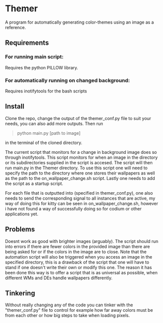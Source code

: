 # Themer
A program for automatically generating color-themes using an image as a reference.

## Requirements
### For running main script:
Requires the python PILLOW library.

### For automatically running on changed background:
Requires inotifytools for the bash scripts

## Install
Clone the repo, change the output of the themer_conf.py file to suit your needs, you can also add more outputs. Then run
> python main.py [path to image]

in the terminal of the cloned directory.

The current script that monitors for a change in background image does so through inotifytools. This script monitors for when an image in the directory or its subdirectories supplied in the script is accesed. The script will then run main.py in the Themer directory. To use this script one will need to specify the path to the directory where one stores their wallpapers as well as the path to the on_wallpaper_change.sh script. Lastly one needs to add the script as a startup script.

For each file that is outputted into (specified in themer_conf.py), one also needs to send the corresponding signal to all instances that are active, my way of doing this for kitty can be seen in on_wallpaper_change.sh, however i have not found a way of successfully doing so for codium or other applications yet.

## Problems
Doesnt work as good with brighter images (arguably).
The script should run into errors if there are fewer colors in the provided image than there are being asked for or if the colors in the image are to close. 
Note that the automation script will also be triggered when you access an image in the specified directory, this is a drawback of the script that one will have to stand if one doesn't write their own or modify this one. The reason it has been done this way is to offer a script that is as universal as possible, when different WMs and DEs handle wallpapers differently.


## Tinkering
Without really changing any of the code you can tinker with the "themer_conf.py" file to control for example how far away colors must be from each other or how big steps to take when loading pixels.
